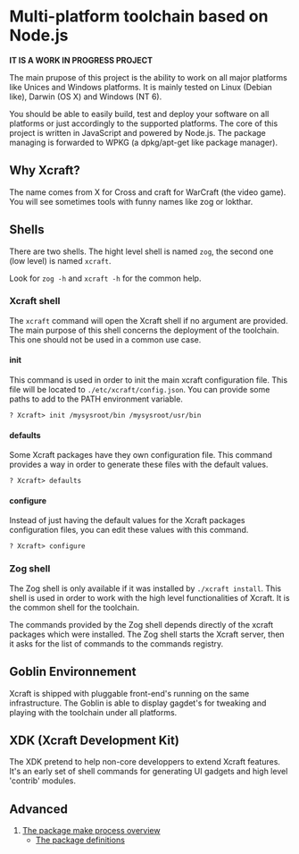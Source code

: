 # Multi-platform toolchain based on Node.js

**IT IS A WORK IN PROGRESS PROJECT**

The main prupose of this project is the ability to work on all major platforms
like Unices and Windows platforms. It is mainly tested on Linux (Debian like),
Darwin (OS X) and Windows (NT 6).

You should be able to easily build, test and deploy your software on all
platforms or just accordingly to the supported platforms. The core of this
project is written in JavaScript and powered by Node.js. The package managing
is forwarded to WPKG (a dpkg/apt-get like package manager).

## Why Xcraft?

The name comes from X for Cross and craft for WarCraft (the video game). You
will see sometimes tools with funny names like zog or lokthar.

## Shells

There are two shells. The hight level shell is named `zog`, the second one
(low level) is named `xcraft`.

Look for `zog -h` and `xcraft -h` for the common help.

### Xcraft shell

The `xcraft` command will open the Xcraft shell if no argument are provided.
The main purpose of this shell concerns the deployment of the toolchain. This
one should not be used in a common use case.

#### init

This command is used in order to init the main xcraft configuration file. This
file will be located to `./etc/xcraft/config.json`. You can provide some paths
to add to the PATH environment variable.

```shell
? Xcraft> init /mysysroot/bin /mysysroot/usr/bin
```

#### defaults

Some Xcraft packages have they own configuration file. This command provides a
way in order to generate these files with the default values.

```shell
? Xcraft> defaults
```

#### configure

Instead of just having the default values for the Xcraft packages configuration
files, you can edit these values with this command.

```shell
? Xcraft> configure
```

### Zog shell

The Zog shell is only available if it was installed by `./xcraft install`. This
shell is used in order to work with the high level functionalities of Xcraft.
It is the common shell for the toolchain.

The commands provided by the Zog shell depends directly of the xcraft packages
which were installed. The Zog shell starts the Xcraft server, then it asks for
the list of commands to the commands registry.

## Goblin Environnement

Xcraft is shipped with pluggable front-end's running on the same infrastructure.
The Goblin is able to display gagdet's for tweaking and playing with
the toolchain under all platforms.

## XDK (Xcraft Development Kit)

The XDK pretend to help non-core developpers to extend Xcraft features.
It's an early set of shell commands for generating UI gadgets and
high level 'contrib' modules.

## Advanced

1. [The package make process overview](docs/package.make.overview.md)
   - [The package definitions](docs/package.def.md)
